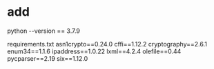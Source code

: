 # add
python --version == 3.7.9

requirements.txt
  asn1crypto==0.24.0
  cffi==1.12.2
  cryptography==2.6.1
  enum34==1.1.6
  ipaddress==1.0.22
  lxml==4.2.4
  olefile==0.44
  pycparser==2.19
  six==1.12.0
